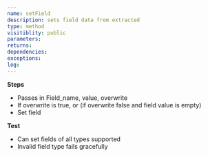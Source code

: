 ```yaml
---
name: setField
description: sets field data from extracted
type: method
visitiblity: public
parameters: 
returns: 
dependencies:
exceptions:
log: 
---
```



**Steps**
- Passes in Field_name, value, overwrite
- If overwrite is true, or (if overwrite false and field value is empty)
- Set field

**Test**
- Can set fields of all types supported
- Invalid field type fails gracefully

